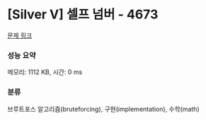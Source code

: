 # [Silver V] 셀프 넘버 - 4673 

[문제 링크](https://www.acmicpc.net/problem/4673) 

### 성능 요약

메모리: 1112 KB, 시간: 0 ms

### 분류

브루트포스 알고리즘(bruteforcing), 구현(implementation), 수학(math)

